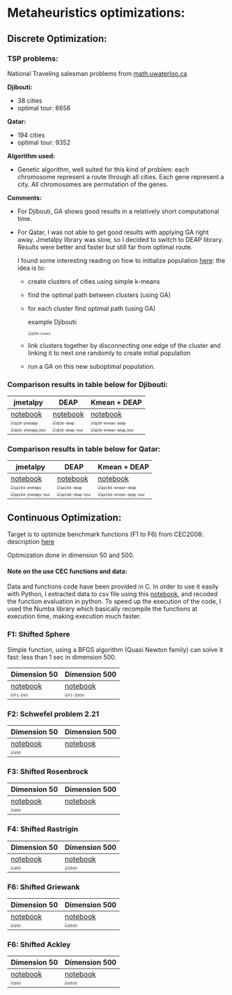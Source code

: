 # Metaheuristics optimizations:

## Discrete Optimization:

### TSP problems:

National Traveling salesman problems from [math.uwaterloo.ca](http://www.math.uwaterloo.ca/tsp/world/countries.html)

**Djibouti:**

- 38 cities
- optimal tour: 6656

**Qatar:**

- 194 cities
- optimal tour: 9352

**Algorithm used:** 

- Genetic algorithm, well suited for this kind of problem: each chromosome represent a route through all cities. Each gene represent a city. All chromosomes are permutation of the genes.

**Comments:**

- For Djibouti, GA shows good results in a relatively short computational time. 

- For Qatar, I was not able to get good results with applying GA right away. Jmetalpy library was slow, so I decided to switch to DEAP library. Results were better and faster but still far from optimal route. 

  I found some interesting reading on how to initialize population [here](https://www.researchgate.net/publication/283031756_An_Improved_Genetic_Algorithm_with_Initial_Population_Strategy_for_Symmetric_TSP): the idea is to:

  - create clusters of cities using simple k-means

  - find the optimal path between clusters (using GA)

  - for each cluster find optimal path (using GA)

    example Djibouti:

    <img src="1-tsp_dj38/dj38-clusters.png" alt="dj38-clusters" style="zoom:50%;" />

  - link clusters together by disconnecting one edge of the cluster and linking it to next one randomly to create initial population

  - run a GA on this new suboptimal population.

### Comparison results in table below for Djibouti:

| jmetalpy                                                     | DEAP                                                         | Kmean + DEAP                                                 |
| ------------------------------------------------------------ | ------------------------------------------------------------ | ------------------------------------------------------------ |
| [notebook](1-tsp_dj38/tsp_dj38_jmetalpy.ipynb)               | [notebook](1-tsp_dj38/tsp_dj38_deap.ipynb)                   | [notebook](1-tsp_dj38/tsp_dj38_deap_kmeans_init.ipynb)       |
| <img src="1-tsp_dj38/dj38-jmetalpy.png" alt="dj38-jmetalpy" style="zoom:50%;" /> | <img src="1-tsp_dj38/dj38-deap.png" alt="dj38-deap" style="zoom:50%;" /> | <img src="1-tsp_dj38/dj38-kmean-deap.png" alt="dj38-kmean-deap" style="zoom:50%;" /> |
| <img src="1-tsp_dj38/dj38-jmetalpy_tour.png" alt="dj38-jmetalpy_tour" style="zoom:50%;" /> | <img src="1-tsp_dj38/dj38-deap-tour.png" alt="dj38-deap-tour" style="zoom:50%;" /> | <img src="1-tsp_dj38/dj38-kmean-deap_tour.png" alt="dj38-kmean-deap_tour" style="zoom:50%;" /> |



### Comparison results in table below for Qatar:

| jmetalpy                                                     | DEAP                                                         | Kmean + DEAP                                                 |
| ------------------------------------------------------------ | ------------------------------------------------------------ | ------------------------------------------------------------ |
| [notebook](2-tsp_qa194/tsp_qa194_jmetalpy.ipynb)             | [notebook](2-tsp_qa194/tsp_qa194_deap.ipynb)                 | [notebook](2-tsp_qa194/tsp_qa194_deap_kmeans_init.ipynb)     |
| <img src="2-tsp_qa194/qa194-jmetalpy.png" alt="qa194-jmetalpy" style="zoom:50%;" /> | <img src="2-tsp_qa194/qa194-deap.png" alt="qa194-deap" style="zoom:50%;" /> | <img src="2-tsp_qa194/qa194-kmean-deap.png" alt="qa194-kmean-deap" style="zoom:50%;" /> |
| <img src="2-tsp_qa194/qa194-jmetalpy-tour.png" alt="qa194-jmetalpy-tour" style="zoom:50%;" /> | <img src="2-tsp_qa194/qa194-deap-tour.png" alt="qa194-deap-tour" style="zoom:50%;" /> | <img src="2-tsp_qa194/qa194-kmean-deap-tour.png" alt="qa194-kmean-deap-tour" style="zoom:50%;" /> |

## Continuous Optimization:

Target is to optimize benchmark functions (F1 to F6) from CEC2008: description [here](assignment/CEC2008_TechnicalReport.pdf)

Optimization done in dimension 50 and 500.

#### Note on the use CEC functions and data: 

Data and functions code have been provided in C. In order to use it easily with Python, I extracted data to csv file using this [notebook](0-datah_to_csv.ipynb), and recoded the function evaluation in python. To speed up the execution of the code, I used the Numba library which basically recompile the functions at execution time, making execution much faster. 



### F1: Shifted Sphere  

Simple function, using a BFGS algorithm (Quasi Newton family) can solve it fast: less than 1 sec in dimension 500.

| Dimension 50                                                 | Dimension 500                                                |
| ------------------------------------------------------------ | ------------------------------------------------------------ |
| [notebook](3-shifted-Sphere/shifted_sphere_d50.ipynb)        | [notebook](3-shifted-Sphere/shifted_sphere_d500.ipynb)       |
| <img src="3-shifted-Sphere/d50.png" alt="F1-D50" style="zoom:50%;" /> | <img src="3-shifted-Sphere/d500.png" alt="F1-D500" style="zoom:50%;" /> |



### F2: Schwefel problem 2.21

| Dimension 50                                                 | Dimension 500                                                |
| ------------------------------------------------------------ | ------------------------------------------------------------ |
| [notebook](4-Schwefel-Problem-2_21/schwefel_problem_221_d50.ipynb) | [notebook](4-Schwefel-Problem-2_21/schwefel_problem_221_d500.ipynb) |
| <img src="4-Schwefel-Problem-2_21/d50.png" alt="d50" style="zoom:50%;" /> |                                                              |



### F3: Shifted Rosenbrock

| Dimension 50                                                 | Dimension 500                                                |
| ------------------------------------------------------------ | ------------------------------------------------------------ |
| [notebook](5-shifted-Rosenbrock/shifted_rosenbrock_d50.ipynb) | [notebook](5-shifted-Rosenbrock/shifted_rosenbrock_d500.ipynb) |
| <img src="5-shifted-Rosenbrock/d50.png" alt="d50" style="zoom:50%;" /> |                                                              |



### F4: Shifted Rastrigin

| Dimension 50                                                 | Dimension 500                                                |
| ------------------------------------------------------------ | ------------------------------------------------------------ |
| [notebook](6-shifted-Rastrigin/shifted_rastrigin_d50.ipynb)  | [notebook](6-shifted-Rastrigin/shifted_rastrigin_d500.ipynb) |
| <img src="6-shifted-Rastrigin/d50.png" alt="d50" style="zoom:50%;" /> | <img src="6-shifted-Rastrigin/d500.png" alt="d500" style="zoom:50%;" /> |



### F6: Shifted Griewank

| Dimension 50                                                 | Dimension 500                                                |
| ------------------------------------------------------------ | ------------------------------------------------------------ |
| [notebook](6-shifted-Griewank/shifted_griewank_d50.ipynb)    | [notebook](6-shifted-Griewank/shifted_griewank_d500.ipynb)   |
| <img src="7-shifted-Griewank/d50.png" alt="d50" style="zoom:50%;" /> | <img src="7-shifted-Griewank/d500.png" alt="d500" style="zoom:50%;" /> |



### F6: Shifted Ackley

| Dimension 50                                                 | Dimension 500                                                |
| ------------------------------------------------------------ | ------------------------------------------------------------ |
| [notebook](6-shifted-Ackley/shifted_ackley_d50.ipynb)        | [notebook](6-shifted-Ackley/shifted_ackley_d500.ipynb)       |
| <img src="8-shifted-Ackley/d50.png" alt="d50" style="zoom:50%;" /> | <img src="8-shifted-Ackley/d500.png" alt="d500" style="zoom:50%;" /> |



